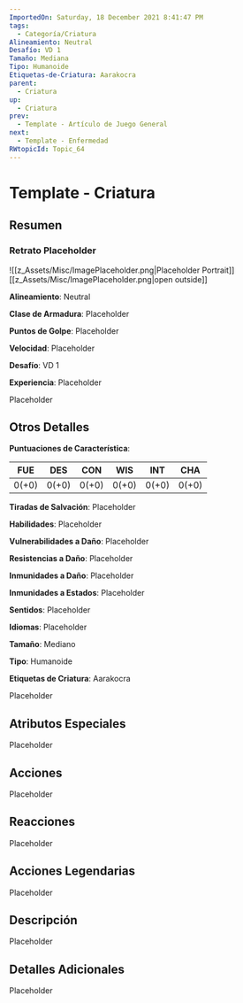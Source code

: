 ```yaml
---
ImportedOn: Saturday, 18 December 2021 8:41:47 PM
tags:
  - Categoría/Criatura
Alineamiento: Neutral
Desafío: VD 1
Tamaño: Mediana
Tipo: Humanoide
Etiquetas-de-Criatura: Aarakocra
parent:
  - Criatura
up:
  - Criatura
prev:
  - Template - Artículo de Juego General
next:
  - Template - Enfermedad
RWtopicId: Topic_64
---
```

# Template - Criatura
## Resumen
### Retrato Placeholder
![[z_Assets/Misc/ImagePlaceholder.png|Placeholder Portrait]]
[[z_Assets/Misc/ImagePlaceholder.png|open outside]]

**Alineamiento**: Neutral

**Clase de Armadura**: Placeholder

**Puntos de Golpe**: Placeholder

**Velocidad**: Placeholder

**Desafío**: VD 1

**Experiencia**: Placeholder

Placeholder

## Otros Detalles
**Puntuaciones de Característica**:

| FUE   | DES   | CON   | WIS   | INT   | CHA   |
| ----- | ----- | ----- | ----- | ----- | ----- |
| 0(+0) | 0(+0) | 0(+0) | 0(+0) | 0(+0) | 0(+0) |

**Tiradas de Salvación**: Placeholder

**Habilidades**: Placeholder

**Vulnerabilidades a Daño**: Placeholder

**Resistencias a Daño**: Placeholder

**Inmunidades a Daño**: Placeholder

**Inmunidades a Estados**: Placeholder

**Sentidos**: Placeholder

**Idiomas**: Placeholder

**Tamaño**: Mediano

**Tipo**: Humanoide

**Etiquetas de Criatura**: Aarakocra

Placeholder

## Atributos Especiales
Placeholder

## Acciones
Placeholder

## Reacciones
Placeholder

## Acciones Legendarias
Placeholder

## Descripción
Placeholder

## Detalles Adicionales
Placeholder

